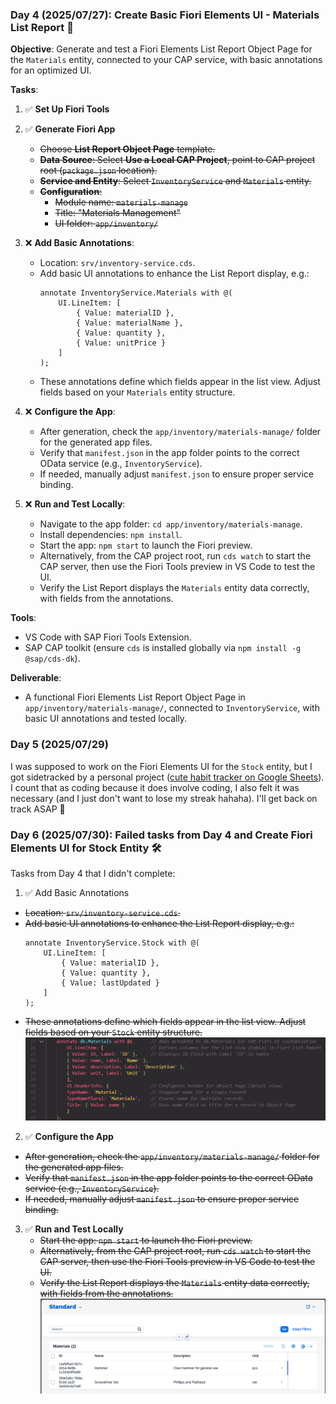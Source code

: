 ### Day 4 (2025/07/27): Create Basic Fiori Elements UI - Materials List Report 🎨

**Objective**: Generate and test a Fiori Elements List Report Object Page for the `Materials` entity, connected to your CAP service, with basic annotations for an optimized UI.

**Tasks**:

1. ✅ **Set Up Fiori Tools**
2. ✅ **Generate Fiori App**

   - ~~Choose **List Report Object Page** template.~~
   - ~~**Data Source**: Select **Use a Local CAP Project**, point to CAP project root (`package.json` location).~~
   - ~~**Service and Entity**: Select `InventoryService` and `Materials` entity.~~
   - ~~**Configuration**:~~
     - ~~Module name: `materials-manage`~~
     - ~~Title: "Materials Management"~~
     - ~~UI folder: `app/inventory/`~~

3. ❌ **Add Basic Annotations**:

   - Location: `srv/inventory-service.cds`.
   - Add basic UI annotations to enhance the List Report display, e.g.:
     ```cds
     annotate InventoryService.Materials with @(
         UI.LineItem: [
             { Value: materialID },
             { Value: materialName },
             { Value: quantity },
             { Value: unitPrice }
         ]
     );
     ```
   - These annotations define which fields appear in the list view. Adjust fields based on your `Materials` entity structure.

4. ❌ **Configure the App**:

   - After generation, check the `app/inventory/materials-manage/` folder for the generated app files.
   - Verify that `manifest.json` in the app folder points to the correct OData service (e.g., `InventoryService`).
   - If needed, manually adjust `manifest.json` to ensure proper service binding.

5. ❌ **Run and Test Locally**:
   - Navigate to the app folder: `cd app/inventory/materials-manage`.
   - Install dependencies: `npm install`.
   - Start the app: `npm start` to launch the Fiori preview.
   - Alternatively, from the CAP project root, run `cds watch` to start the CAP server, then use the Fiori Tools preview in VS Code to test the UI.
   - Verify the List Report displays the `Materials` entity data correctly, with fields from the annotations.

**Tools**:

- VS Code with SAP Fiori Tools Extension.
- SAP CAP toolkit (ensure `cds` is installed globally via `npm install -g @sap/cds-dk`).

**Deliverable**:

- A functional Fiori Elements List Report Object Page in `app/inventory/materials-manage/`, connected to `InventoryService`, with basic UI annotations and tested locally.

### Day 5 (2025/07/29)

I was supposed to work on the Fiori Elements UI for the `Stock` entity, but I got sidetracked by a personal project ([cute habit tracker on Google Sheets](https://x.com/laiflonglearner/status/1950223195774341580)). I count that as coding because it does involve coding, I also felt it was necessary (and I just don't want to lose my streak hahaha). I'll get back on track ASAP 👀

### Day 6 (2025/07/30): Failed tasks from Day 4 and Create Fiori Elements UI for Stock Entity 🛠 ️

Tasks from Day 4 that I didn't complete:

1.  ✅ Add Basic Annotations

- ~~Location: `srv/inventory-service.cds`.~~
- ~~Add basic UI annotations to enhance the List Report display, e.g.:~~
  ```cds
  annotate InventoryService.Stock with @(
      UI.LineItem: [
          { Value: materialID },
          { Value: quantity },
          { Value: lastUpdated }
      ]
  );
  ```
- ~~These annotations define which fields appear in the list view. Adjust fields based on your `Stock` entity structure.~~
  ![alt text](assets/day-006-step-1-annotation.png)

2.  ✅ **Configure the App**

- ~~After generation, check the `app/inventory/materials-manage/` folder for the generated app files.~~
- ~~Verify that `manifest.json` in the app folder points to the correct OData service (e.g., `InventoryService`).~~
- ~~If needed, manually adjust `manifest.json` to ensure proper service binding.~~

3. ✅ **Run and Test Locally**
   - ~~Start the app: `npm start` to launch the Fiori preview.~~
   - ~~Alternatively, from the CAP project root, run `cds watch` to start the CAP server, then use the Fiori Tools preview in VS Code to test the UI.~~
   - ~~Verify the List Report displays the `Materials` entity data correctly, with fields from the annotations.~~
     ![alt text](assets/day-006-step-3-local-test.png)

